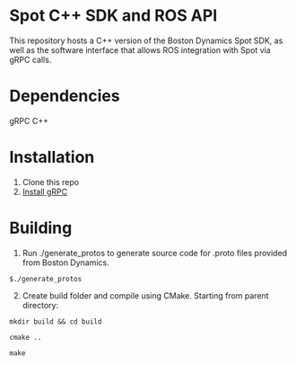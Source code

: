 # Spot C++ SDK and ROS API
This repository hosts a C++ version of the Boston Dynamics Spot SDK, as well as the software interface that allows ROS integration with Spot via gRPC calls.

# Dependencies
gRPC C++

# Installation
1. Clone this repo
2. <a href="https://grpc.io/docs/languages/cpp/quickstart/">Install gRPC</a>

# Building
1. Run ./generate_protos to generate source code for .proto files provided from Boston Dynamics.

```
$./generate_protos
```

2. Create build folder and compile using CMake.
Starting from parent directory:

```
mkdir build && cd build
```
```
cmake ..
```
```
make
```
